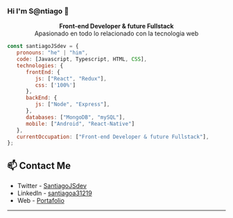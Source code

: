 ### Hi I'm S@ntiago 👋
<p align="center"><strong>Front-end Developer & future Fullstack</strong><br />Apasionado en todo lo relacionado con la tecnologia web</p>
<p align="center">

```javascript
const santiagoJSdev = {
   pronouns: "he" | "him",
   code: [Javascript, Typescript, HTML, CSS],
   technologies: {
      frontEnd: {
         js: ["React", "Redux"],
         css: ['100%']
      },
      backEnd: {
         js: ["Node", "Express"],
      },
      databases: ["MongoDB", "mySQL"],
      mobile: ["Android", "React-Native"]
   },
   currentOccupation: ["Front-end Developer & future Fullstack"],
};
```

## 📫 Contact Me
- Twitter - [SantiagoJSdev](https://twitter.com/SantiagoJSdev)
- LinkedIn - [santiagoa31219](https://www.linkedin.com/in/santiagoa31219)
- Web - [Portafolio](https://santiagojsdev.github.io/portafolio-off/)

---
